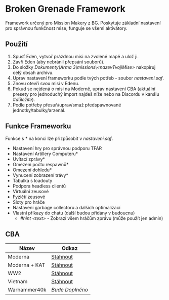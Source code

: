 # Broken Grenade Framework
Framework určený pro Mission Makery z BG.
Poskytuje základní nastavení pro správnou funkčnost mise, funguje se všemi aktivátory.

## Použití
 1. Spusť Eden, vytvoř prázdnou misi na zvolené mapě a ulož ji.
 2. Zavři Eden (aby nebránil přepsání souborů).
 3. Do složky *Dokumenty\Arma 3\missions\\\<nazevTvojiMise\>* nakopíruj celý obsah archivu.
 4. Uprav nastavení frameworku podle tvých potřeb - soubor *nastaveni.sqf*.
 5. Znovu otevři svou misi v Edenu.
 6. Pokud se nejdená o misi na Moderně, uprav nastavení CBA (aktuální presety pro jednoduchý import najdeš níže nebo na Discordu v kanálu *#důležité*).
 7. Podle potřeby přesuň/uprav/smaž předspawnované jednotky/tabulky/arzenál.
 
## Funkce Frameworku
Funkce s * na konci lze přizpůsobit v *nastaveni.sqf*.
 - Nastavení hry pro správnou podporu TFAR
 - Nastavení Artillery Computeru*
 - Uvítací zprávy*
 - Omezení počtu respawnů*
 - Omezení dohledu*
 - Vynucení zobrazení trávy*
 - Tabulka s loadouty
 - Podpora headless clientů
 - Virtuální zeusové
 - Fyzičtí zeusové
 - Sloty pro hráče
 - Nastavení garbage collectoru a dalších optimalizací
 - Vlastní příkazy do chatu (další budou přidány v budoucnu)
	 - *#hint \<text\>* - Zobrazí všem hráčům zprávu (může použít jen admin)
## CBA
|Název|Odkaz|
|--|--|
|Moderna|[Stáhnout](https://cdn.discordapp.com/attachments/611968501938257920/781540328686616596/CBA_MODERNA_GRIPEN_26.11.2020.txt)|
|Moderna + KAT|[Stáhnout](https://cdn.discordapp.com/attachments/611968501938257920/799989370781696030/cba_KAT_160121.txt)|
|WW2|[Stáhnout](https://cdn.discordapp.com/attachments/611968501938257920/781540353009516565/CBA_GRIPEN_WW2_26.11.2020.txt)|
|Vietnam|[Stáhnout](https://cdn.discordapp.com/attachments/611968501938257920/781540389877841970/CBA_GRIPEN_VIETNAM_26.11.2020.txt)|
|Warhammer40k|*Bude Doplněno*|